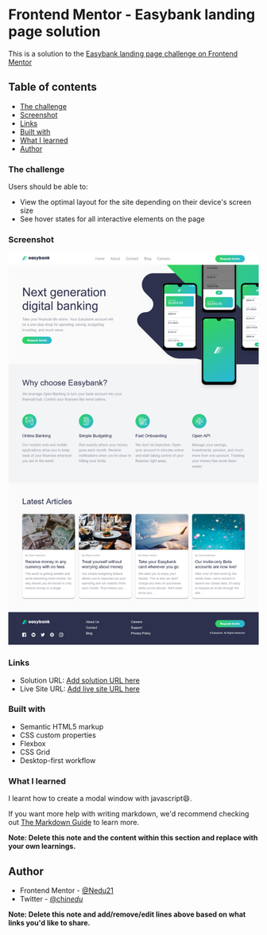 # Frontend Mentor - Easybank landing page solution

This is a solution to the [Easybank landing page challenge on Frontend Mentor](https://www.frontendmentor.io/challenges/easybank-landing-page-WaUhkoDN)

## Table of contents

- [The challenge](#the-challenge)
- [Screenshot](#screenshot)
- [Links](#links)
- [Built with](#built-with)
- [What I learned](#what-i-learned)
- [Author](#author)

### The challenge

Users should be able to:

- View the optimal layout for the site depending on their device's screen size
- See hover states for all interactive elements on the page

### Screenshot

![](/images/Easybank%20landing%20page.png)

### Links

- Solution URL: [Add solution URL here](https://github.com/Nedu21/Easybank-landing-page)
- Live Site URL: [Add live site URL here](https://your-live-site-url.com)

### Built with

- Semantic HTML5 markup
- CSS custom properties
- Flexbox
- CSS Grid
- Desktop-first workflow

### What I learned

I learnt how to create a modal window with javascript😄.

If you want more help with writing markdown, we'd recommend checking out [The Markdown Guide](https://www.markdownguide.org/) to learn more.

**Note: Delete this note and the content within this section and replace with your own learnings.**

## Author

- Frontend Mentor - [@Nedu21](https://www.frontendmentor.io/profile/Nedu21)
- Twitter - [@chi*nedu*](https://twitter.com/chi_nedu_)

**Note: Delete this note and add/remove/edit lines above based on what links you'd like to share.**
